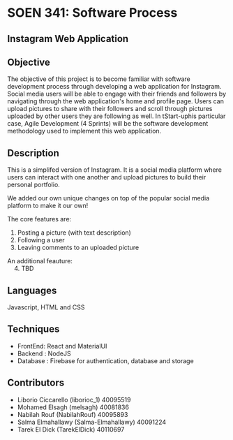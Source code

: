 # SOEN 341: Software Process
## Instagram Web Application

## Objective

The objective of this project is to become familiar with software development process through developing a web application for Instagram.
Social media users will be able to engage with their friends and followers by navigating through the web application's home and profile page. Users can upload pictures to share with their followers and scroll through pictures uploaded by other users they are following as well.
In tStart-uphis particular case, Agile Development (4 Sprints) will be the software development methodology used to implement this web application.

## Description

This is a simplifed version of Instagram. It is a social media platform where users can interact with one another and upload pictures to build their personal portfolio.

We added our own unique changes on top of the popular social media platform to make it our own!

The core features are:
1. Posting a picture (with text description)
2. Following a user 
3. Leaving comments to an uploaded picture

An additional feauture: <br />
&nbsp;&nbsp;&nbsp;&nbsp;4. TBD

## Languages 

Javascript, HTML and CSS 

## Techniques

- FrontEnd: React and MaterialUI
- Backend : NodeJS
- Database : Firebase for authentication, database and storage

## Contributors

- Liborio Ciccarello (liborioc_1) 40095519 
- Mohamed Elsagh (melsagh) 40081836
- Nabilah Rouf (NabilahRouf) 40095893
- Salma Elmahallawy (Salma-Elmahallawy) 40091224
- Tarek El Dick (TarekElDick) 40110697
